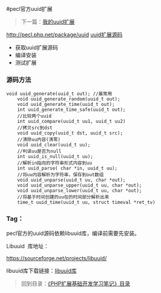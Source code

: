 #pecl官方uuid扩展

> 下一篇：[我的uuid扩展](<5.3.md>)

http://pecl.php.net/package/uuid [uuid扩展源码](http://pecl.php.net/package/uuid)

- 获取uuid扩展源码
- 编译安装
- 测试扩展



### 源码方法


```
void uuid_generate(uuid_t out); //最常用
    void uuid_generate_random(uuid_t out);
    void uuid_generate_time(uuid_t out);
    int uuid_generate_time_safe(uuid_t out);
    //比较两个uuid
    int uuid_compare(uuid_t uu1, uuid_t uu2) 
    //拷贝src到dst
    void uuid_copy(uuid_t dst, uuid_t src);
    //清除uu内容(清零)
    void uuid_clear(uuid_t uu);
    //判读uu是否为null
    int uuid_is_null(uuid_t uu);
    //解析in指向的字符串形式内容到uu
    int uuid_parse( char *in, uuid_t uu);
    //将uu内容解析为字符串，保存到out数组
    void uuid_unparse(uuid_t uu, char *out);
    void uuid_unparse_upper(uuid_t uu, char *out);
    void uuid_unparse_lower(uuid_t uu, char *out);
    //将基于时间创建的uu在的时间部分解析出来
    time_t uuid_time(uuid_t uu, struct timeval *ret_tv)
```


### Tag：

pecl官方的uuid源码依赖libuuid库，编译前需要先安装。

Libuuid  库地址：

https://sourceforge.net/projects/libuuid/

libuuid库下载链接：[libuuid库](http://nchc.dl.sourceforge.net/project/libuuid/libuuid-1.0.3.tar.gz)

> 回到目录：[《PHP扩展基础开发学习笔记》目录](<index.md>)